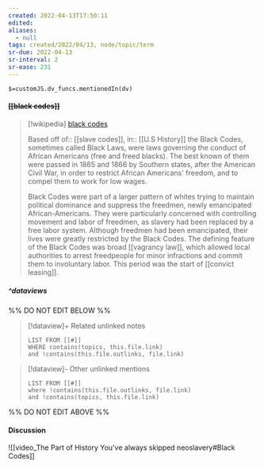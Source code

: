 ```yaml
---
created: 2022-04-13T17:50:11 
edited: 
aliases:
  - null
tags: created/2022/04/13, node/topic/term
sr-due: 2022-04-13
sr-interval: 2
sr-ease: 231
---
```

`$=customJS.dv_funcs.mentionedIn(dv)`

#### <s class="topic-title">[[black codes]]</s> 

> [!wikipedia] [black codes](https://en.wikipedia.org/wiki/Black%20Codes%20(United%20States))
> 
> Based off of:: [[slave codes]],
> in:: [[U.S History]]
> the Black Codes, sometimes called Black Laws, were laws governing the conduct of African Americans (free and freed blacks). 
> The best known of them were passed in 1865 and 1866 by Southern states, after the American Civil War, in order to restrict African Americans' freedom, and to compel them to work for low wages.
> 
> Black Codes were part of a larger pattern of whites trying to maintain political dominance and suppress the freedmen, newly emancipated African-Americans. They were particularly concerned with controlling movement and labor of freedmen, as slavery had been replaced by a free labor system. Although freedmen had been emancipated, their lives were greatly restricted by the Black Codes. The defining feature of the Black Codes was broad [[vagrancy law]], which allowed local authorities to arrest freedpeople for minor infractions and commit them to involuntary labor. 
> This period was the start of [[convict leasing]].
>


##### ^dataviews

%% DO NOT EDIT BELOW %%
> [!dataview]+ Related unlinked notes
> ```dataview
> LIST FROM [[#]]
> WHERE contains(topics, this.file.link)
> and !contains(this.file.outlinks, file.link)
> ```
 
> [!dataview]- Other unlinked mentions
> ```dataview
> LIST FROM [[#]]
> where !contains(this.file.outlinks, file.link)
> and !contains(topics, this.file.link)
> ```

%% DO NOT EDIT ABOVE %%

#### Discussion

![[video_The Part of History You've always skipped neoslavery#Black Codes]]
